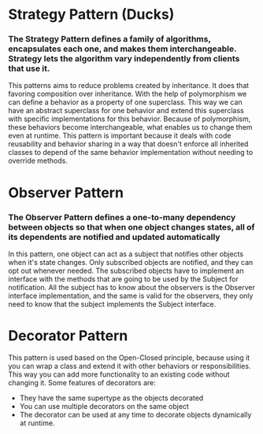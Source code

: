 # Strategy Pattern (Ducks)
### The Strategy Pattern defines a family of algorithms, encapsulates each one, and makes them interchangeable. Strategy lets the algorithm vary independently from clients that use it.
This patterns aims to reduce problems created by inheritance. It does that favoring composition over inheritance.
With the help of polymorphism we can define a behavior as a property of one superclass. This way we can have an abstract superclass for one behavior and extend this superclass with specific implementations for this behavior.
Because of polymorphism, these behaviors become interchangeable, what enables us to change them even at runtime.
This pattern is important because it deals with code reusability and behavior sharing in a way that doesn't enforce all inherited classes to depend of the same behavior implementation without needing to override methods.

# Observer Pattern
### The Observer Pattern defines a one-to-many dependency between objects so that when one object changes states, all of its dependents are notified and updated automatically
In this pattern, one object can act as a subject that notifies other objects when it's state changes.
Only subscribed objects are notified, and they can opt out whenever needed.
The subscribed objects have to implement an interface with the methods that are going to be used by the Subject for notification.
All the subject has to know about the observers is the Observer interface implementation, and the same is valid for the observers, they only need to know that the subject implements the Subject interface.

# Decorator Pattern
This pattern is used based on the Open-Closed principle, because using it you can wrap a class and extend it with other behaviors or responsibilities. This way you can add more functionality to an existing code without changing it.
Some features of decorators are:
- They have the same supertype as the objects decorated
- You can use multiple decorators on the same object
- The decorator can be used at any time to decorate objects dynamically at runtime.

